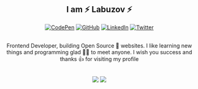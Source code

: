 <h2 align="center">I am ⚡ Labuzov ⚡</h2>

<div align="center">
  <a href="https://codepen.io/codlipa"><img alt="CodePen" src="https://img.shields.io/badge/codepen-000000?style=for-the-badge&logo=codepen&logoColor=white"></a>
  <a href="https://www.github.com/codlipa"><img alt="GitHub" src="https://img.shields.io/badge/github-1F1E1E?style=for-the-badge&logo=github&logoColor=white"></a>
  <a href="https://www.linkedin.com/in/codlipa"><img alt="LinkedIn" src="https://img.shields.io/badge/linkedin-0A66C2?&style=for-the-badge&logo=linkedin&logoColor=white"></a>
  <a href="https://twitter.com/codlipa"><img alt="Twitter" src="https://img.shields.io/badge/twitter-1DA1F2?&style=for-the-badge&logo=twitter&logoColor=white"></a>
</div> <br>

<p align="center">Frontend Developer, building Open Source 💛 websites. I like learning new things and programming glad 👨‍💻 to meet anyone. I wish you success and thanks 👍 for visiting my profile</p><br>

<div align="center">
  <img src="https://github-readme-stats.vercel.app/api?username=codlipa&show_icons=true&theme=onedark">
  <img src="https://github-readme-stats.vercel.app/api/top-langs/?username=codlipa&layout=compact&theme=onedark">
</div>
